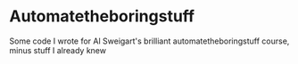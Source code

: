 # Automatetheboringstuff
Some code I wrote for Al Sweigart's brilliant automatetheboringstuff course, minus stuff I already knew
